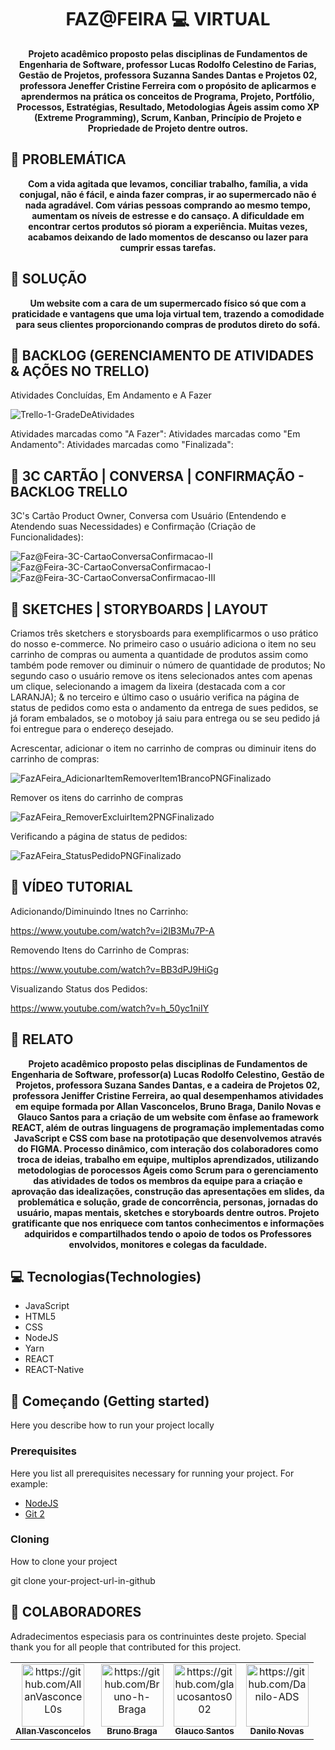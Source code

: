 <h1 align="center" style="font-weight: bold;">FAZ@FEIRA 💻 VIRTUAL</h1>

<p align="center">
    <b>Projeto acadêmico proposto pelas disciplinas de Fundamentos de Engenharia de Software, professor Lucas Rodolfo Celestino de Farias, Gestão de Projetos, professora Suzanna Sandes Dantas e Projetos 02, professora Jeneffer Cristine Ferreira com o propósito de aplicarmos e aprendermos na prática os conceitos de Programa, Projeto, Portfólio, Processos, Estratégias, Resultado, Metodologias Ágeis assim como XP (Extreme Programming), Scrum, Kanban, Princípio de Projeto e Propriedade de Projeto dentre outros.</b>
</p>


<h2 id="started">📝 PROBLEMÁTICA</h2>


<p align="center">
    <b>Com a vida agitada que levamos, conciliar trabalho, família, a vida conjugal, não é fácil, e ainda fazer compras, 
ir ao supermercado não é nada agradável. Com várias pessoas comprando ao mesmo tempo, aumentam os níveis de estresse e do cansaço. 
A dificuldade em encontrar certos produtos só pioram a experiência. Muitas vezes, acabamos deixando de lado momentos de descanso ou lazer para cumprir essas tarefas. </b>
</p>


<h2 id="started">🚀 SOLUÇÃO</h2>


<p align="center">
    <b>Um website com a cara de um 
supermercado físico só que com a praticidade e vantagens que uma loja virtual 
tem, trazendo a comodidade para seus clientes proporcionando compras de 
produtos direto do sofá.</b>
</p>


<h2 id="backlog">💾 BACKLOG (GERENCIAMENTO DE ATIVIDADES & AÇÕES NO TRELLO)</h2>


Atividades Concluídas, Em Andamento e A Fazer


![Trello-1-GradeDeAtividades](https://github.com/user-attachments/assets/821f8277-22dc-412f-b0ed-f5af0807a355)

Atividades marcadas como "A Fazer":        Atividades marcadas como "Em Andamento":         Atividades marcadas como "Finalizada":


<h2 id="3C's">💾 3C CARTÃO | CONVERSA | CONFIRMAÇÃO - BACKLOG TRELLO</h2>


3C's Cartão Product Owner, Conversa com Usuário (Entendendo e Atendendo suas Necessidades) e Confirmação (Criação de Funcionalidades):

![Faz@Feira-3C-CartaoConversaConfirmacao-II](https://github.com/user-attachments/assets/c931b4ec-e9f5-4d87-9580-fa2e6e255edb) ![Faz@Feira-3C-CartaoConversaConfirmacao-I](https://github.com/user-attachments/assets/3f7c4a4c-ea46-4ee1-bc8a-9551175ade2f) ![Faz@Feira-3C-CartaoConversaConfirmacao-III](https://github.com/user-attachments/assets/84400e9c-8466-4d7d-8880-c018cbdba9c0)


<h2 id="layout">🎨 SKETCHES | STORYBOARDS | LAYOUT</h2>


Criamos três sketchers e storysboards para exemplificarmos o uso prático do nosso e-commerce. 
No primeiro caso o usuário adiciona o item no seu carrinho de compras ou aumenta a quantidade de produtos assim como também pode remover ou diminuir o número de quantidade de produtos;
No segundo caso o usuário remove os itens selecionados antes com apenas um clique, selecionando a imagem da lixeira (destacada com a cor LARANJA);
& no terceiro e último caso o usuário verifica na página de status de pedidos como esta o andamento da entrega de sues pedidos, se já foram embalados, se o motoboy já saiu para entrega ou se seu pedido já foi entregue para o endereço desejado. 


Acrescentar, adicionar o item no carrinho de compras ou diminuir itens do carrinho de compras:


![FazAFeira_AdicionarItemRemoverItem1BrancoPNGFinalizado](https://github.com/user-attachments/assets/f1e84ea7-08ce-4fbb-8d52-9d7d8b2b4032)


Remover os itens do carrinho de compras


![FazAFeira_RemoverExcluirItem2PNGFinalizado](https://github.com/user-attachments/assets/9ef21870-4360-4eee-b42b-f2c3e2546c22)


Verificando a página de status de pedidos:


![FazAFeira_StatusPedidoPNGFinalizado](https://github.com/user-attachments/assets/5c5d5551-e784-4128-8e82-a76c6f92b923)



<h2 id="tutorial">🎥 VÍDEO TUTORIAL</h2>


Adicionando/Diminuindo Itnes no Carrinho:

https://www.youtube.com/watch?v=i2IB3Mu7P-A

Removendo Itens do Carrinho de Compras:

https://www.youtube.com/watch?v=BB3dPJ9HiGg

Visualizando Status dos Pedidos:

https://www.youtube.com/watch?v=h_50yc1niIY



<h2 id="relato">📝 RELATO</h2>


<p align="center">
    <b>Projeto acadêmico proposto pelas disciplinas de Fundamentos de Engenharia de Software, professor(a) Lucas Rodolfo Celestino, Gestão de Projetos, professora Suzana Sandes Dantas, e a cadeira de Projetos 02, professora Jeniffer Cristine Ferreira, ao qual desempenhamos atividades em equipe formada por Allan Vasconcelos, Bruno Braga, Danilo Novas e Glauco Santos para a criação de um website com ênfase ao framework REACT, além de outras linguagens de programação implementadas como JavaScript e CSS com base na prototipação que desenvolvemos através do FIGMA. Processo dinâmico, com interação dos colaboradores como troca de ideias, trabalho em equipe, multiplos aprendizados, utilizando metodologias de porocessos Ágeis como Scrum para o gerenciamento das atividades de todos os membros da equipe para a criação e aprovação das idealizações, construção das apresentações em slides, da problemática e solução, grade de concorrência, personas, jornadas do usuário, mapas mentais, sketches e storyboards dentre outros. Projeto gratificante que nos enriquece com tantos conhecimentos e informações adquiridos e compartilhados tendo o apoio de todos os Professores envolvidos, monitores e colegas da faculdade.
</b>
</p>

<h2 id="technologies">💻 Tecnologias(Technologies)</h2>

- JavaScript
- HTML5
- CSS
- NodeJS
- Yarn
- REACT
- REACT-Native

<h2 id="started">🚀 Começando (Getting started)</h2>

Here you describe how to run your project locally

<h3>Prerequisites</h3>

Here you list all prerequisites necessary for running your project. For example:

- [NodeJS](https://github.com/)
- [Git 2](https://github.com)

<h3>Cloning</h3>

How to clone your project


git clone your-project-url-in-github

<h2 id="colab">🤝 COLABORADORES</h2>

Adradecimentos especiasis para os contrinuintes deste projeto. Special thank you for all people that contributed for this project.

<table>
  <tr>
    <td align="center">
      <a href="#">
        <img src="https://avatars.githubusercontent.com/u/157706379?v=4" width="100px;" alt="https://github.com/AllanVasconceL0s"/><br>
        <sub>
          <b>Allan Vasconcelos</b>
        </sub>
      </a>
    </td>
    <td align="center">
      <a href="#">
        <img src="https://avatars.githubusercontent.com/u/184687405?v=4" width="100px;" alt="https://github.com/Bruno-h-Braga"/><br>
        <sub>
          <b>Bruno Braga</b>
        </sub>
      </a>
    </td>
    <td align="center">
      <a href="#">
        <img src="https://avatars.githubusercontent.com/u/206132779?v=4" width="100px;" alt="https://github.com/glaucosantos002"/><br>
        <sub>
          <b>Glauco Santos</b>
        </sub>
      </a>
    </td>
    <td align="center">
      <a href="#">
        <img src="https://avatars.githubusercontent.com/u/184254021?v=4" width="100px;" alt="https://github.com/Danilo-ADS"/><br>
        <sub>
          <b>Danilo Novas</b>
        </sub>
      </a>
    </td>
  </tr>
</table>
